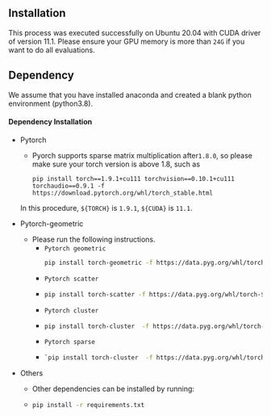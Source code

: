 ## Installation

This process was executed successfully on Ubuntu 20.04 with CUDA driver of version 11.1. Please ensure your GPU memory is more than `24G` if you want to do all evaluations.

## Dependency

We assume that you have installed anaconda and created a blank python environment (python3.8).

#### Dependency Installation

* Pytorch

  * Pyorch supports sparse matrix multiplication after`1.8.0`, so please make sure your torch version is above 1.8, such as
    ```
    pip install torch==1.9.1+cu111 torchvision==0.10.1+cu111 torchaudio==0.9.1 -f https://download.pytorch.org/whl/torch_stable.html
    ```

  In this procedure, `${TORCH}` is  `1.9.1`, `${CUDA}` is `11.1`.
* Pytorch-geometric

  * Please run the following instructions.
    * `Pytorch geometric`
      ```bash
      pip install torch-geometric -f https://data.pyg.org/whl/torch-${TORCH}+${CUDA}.html
      ```
    * `Pytorch scatter`
    * ```bash
      pip install torch-scatter -f https://data.pyg.org/whl/torch-${TORCH}+${CUDA}.html
      ```
    * `Pytorch cluster`
    * ```bash
      pip install torch-cluster  -f https://data.pyg.org/whl/torch-${TORCH}+${CUDA}.html
      ```
    * `Pytorch sparse`
    * ```bash
      `pip install torch-cluster  -f https://data.pyg.org/whl/torch-${TORCH}+${CUDA}.html`
      ```
* Others

  * Other dependencies can be installed by running:
  * ```bash
    pip install -r requirements.txt
    ```
